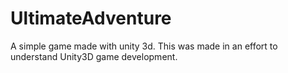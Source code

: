 # UltimateAdventure

A simple game made with unity 3d.
This was made in an effort to understand Unity3D game development. 
